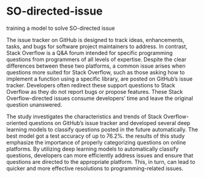 # SO-directed-issue
training a model to solve SO-directed issue


The issue tracker on GitHub is designed to track ideas, enhancements, tasks, and bugs for software project maintainers to address. In contrast, Stack Overflow is a Q&A forum intended for specific programming questions from programmers of all levels of expertise. Despite the clear differences between these two platforms, a common issue arises when questions more suited for Stack Overflow, such as those asking how to implement a function using a specific library, are posted on GitHub’s issue tracker. Developers often redirect these support questions to Stack Overflow as they do not report bugs or propose features. These Stack Overflow-directed issues consume developers’ time and leave the original question unanswered.  

The study investigates the characteristics and trends of Stack Overflow-oriented questions on GitHub’s issue tracker and developed several deep learning models to classify questions posted in the future automatically. The best model got a test accuracy of up to 76.2%. the results of this study emphasize the importance of properly categorizing questions on online platforms. By utilizing deep learning models to automatically classify questions, developers can more efficiently address issues and ensure that questions are directed to the appropriate platform. This, in turn, can lead to quicker and more effective resolutions to programming-related issues.

